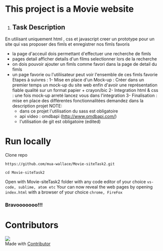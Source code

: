 # This project is a Movie website 
1. ## Task Description

En utilisant uniquement html , css et javascript
 creer un prototype pour un site qui vas proposer des fimls et enregistrer nos fimls favoris
 - la page d'acceuil dois permettant d'effectuer une recherche de fimls
 - pages detail afficher details d'un films selectionner lors de la recherche
 - on dois pouvoir ajouter un fimls comme favori dans la page de detail du fimls
 - un page favorie ou l'utiliisateur peut voir l'ensemble de ces fimls favorie
Etapes à suivres :
1- Mise en place d'un Mock-up : Créer dans un premier temps un mock-up du site web enfin d'avoir une représentation fiable qualité sur un format papier + crayon/bic
2- Integration html & css : une fois mock-up arreté lancez vous dans l'integration
3- Finalisation : mise en place des différentes fonctionnalitées demandez dans la description projet
NOTE:
    - dans ce projet l'utilisation du sass est obligatoire
    - api video : omdbapi (http://www.omdbapi.com/)
    - l'utilisation de git est obligatoire (edited) 


# Run locally
Clone repo

```https://github.com/mua-wallace/Movie-siteTask2.git```

```cd Movie-siteTask2```

Open with Movie-siteTask2 folder with any code editor of your choice 
``` vs-code, sublime, atom etc ```
Your can now reveal the web pages by opening  ```index.html``` with a  browser of your choice ``` chrome, FireFox ```
### Bravooooooo!!!

# Contributors
![](https://avatars.githubusercontent.com/u/60385803?s=60&v=4)   
Made with [Contributor](https://github.com/mua-wallace)
